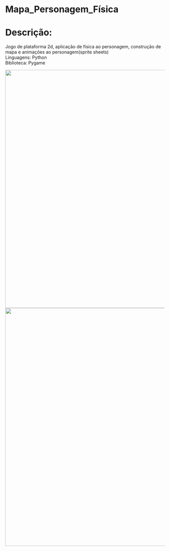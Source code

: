 # Mapa_Personagem_Física
# Descrição:
Jogo de plataforma 2d, aplicação de física ao personagem, construção de mapa e animações ao personagem(sprite sheets)<br />
Linguagens: Python<br />
Biblioteca: Pygame<br />

<div align="center">
<img src="https://github.com/GuilhermeSouza852002/Mapa_Personagem_Fisica/assets/112991012/6a752822-1d1a-4a8c-80c4-60f72ee197e6" width="750px" />
</div>

<div align="center">
<img src="https://github.com/GuilhermeSouza852002/Mapa_Personagem_Fisica/assets/112991012/b83b4b95-0a9f-4091-992f-3bd5b9b5cafa" width="750px" />
</div>
